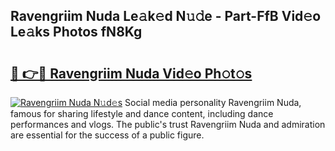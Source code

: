 ## Ravengriim Nuda Le𝚊k𝚎d N𝚞𝚍e - Part-FfB Vid𝚎o Le𝚊ks Photos fN8Kg

# <h2><a href="http://fbe8j41.evod.top/?m=Ravengriim+Nuda">🔗 👉🔴 Ravengriim Nuda Vid𝚎o Ph𝚘t𝚘s</a></h2>

[![Ravengriim Nuda N𝚞d𝚎s](https://i.imgur.com/8V9OHl7.gif)](http://fbe8j41.evod.top/?m=Ravengriim+Nuda)
Social media personality Ravengriim Nuda, famous for sharing lifestyle and dance content, including dance performances and vlogs. The public's trust Ravengriim Nuda and admiration are essential for the success of a public figure. 
